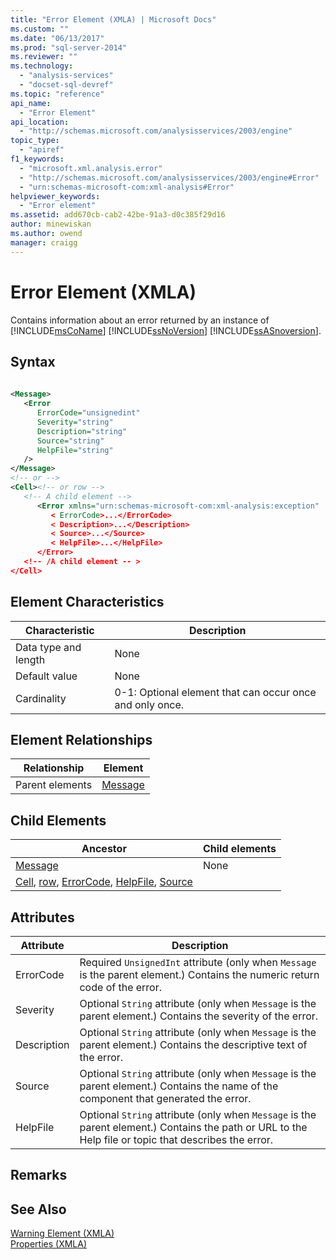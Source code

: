 ```yaml
---
title: "Error Element (XMLA) | Microsoft Docs"
ms.custom: ""
ms.date: "06/13/2017"
ms.prod: "sql-server-2014"
ms.reviewer: ""
ms.technology: 
  - "analysis-services"
  - "docset-sql-devref"
ms.topic: "reference"
api_name: 
  - "Error Element"
api_location: 
  - "http://schemas.microsoft.com/analysisservices/2003/engine"
topic_type: 
  - "apiref"
f1_keywords: 
  - "microsoft.xml.analysis.error"
  - "http://schemas.microsoft.com/analysisservices/2003/engine#Error"
  - "urn:schemas-microsoft-com:xml-analysis#Error"
helpviewer_keywords: 
  - "Error element"
ms.assetid: add670cb-cab2-42be-91a3-d0c385f29d16
author: minewiskan
ms.author: owend
manager: craigg
---
```

# Error Element (XMLA)
  Contains information about an error returned by an instance of [!INCLUDE[msCoName](../../../includes/msconame-md.md)] [!INCLUDE[ssNoVersion](../../../includes/ssnoversion-md.md)] [!INCLUDE[ssASnoversion](../../../includes/ssasnoversion-md.md)].  
  
## Syntax  
  
```xml  
  
<Message>  
   <Error   
      ErrorCode="unsignedint"   
      Severity="string"   
      Description="string"  
      Source="string"  
      HelpFile="string"  
   />  
</Message>  
<!-- or -->  
<Cell><!-- or row -->  
   <!-- A child element -->  
      <Error xmlns="urn:schemas-microsoft-com:xml-analysis:exception"  
         < ErrorCode>...</ErrorCode>  
         < Description>...</Description>  
         < Source>...</Source>  
         < HelpFile>...</HelpFile>  
      </Error>  
   <!-- /A child element -- >  
</Cell>  
```  
  
## Element Characteristics  
  
|Characteristic|Description|  
|--------------------|-----------------|  
|Data type and length|None|  
|Default value|None|  
|Cardinality|0-1: Optional element that can occur once and only once.|  
  
## Element Relationships  
  
|Relationship|Element|  
|------------------|-------------|  
|Parent elements|[Message](message-element-xmla.md)|  
  
## Child Elements  
  
|Ancestor|Child elements|  
|--------------|--------------------|  
|[Message](message-element-xmla.md)|None|  
|[Cell](cell-element-mddataset-xmla.md), [row](description-element-xmla.md), [ErrorCode](errorcode-element-xmla.md), [HelpFile](file-element-xmla.md), [Source](source-element-error-xmla.md)|  
  
## Attributes  
  
|Attribute|Description|  
|---------------|-----------------|  
|ErrorCode|Required `UnsignedInt` attribute (only when `Message` is the parent element.) Contains the numeric return code of the error.|  
|Severity|Optional `String` attribute (only when `Message` is the parent element.) Contains the severity of the error.|  
|Description|Optional `String` attribute (only when `Message` is the parent element.) Contains the descriptive text of the error.|  
|Source|Optional `String` attribute (only when `Message` is the parent element.) Contains the name of the component that generated the error.|  
|HelpFile|Optional `String` attribute (only when `Message` is the parent element.) Contains the path or URL to the Help file or topic that describes the error.|  
  
## Remarks  
  
## See Also  
 [Warning Element &#40;XMLA&#41;](warning-element-xmla.md)   
 [Properties &#40;XMLA&#41;](xml-elements-properties.md)  
  
  
